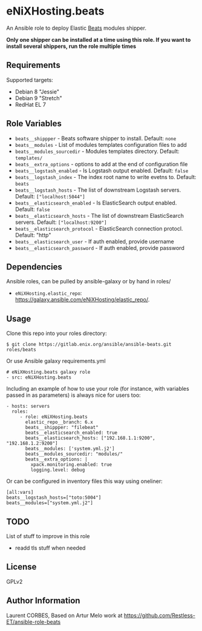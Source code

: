eNiXHosting.beats
=========

An Ansible role to deploy Elastic [Beats](https://www.elastic.co/products/beats) modules shipper.

**Only one shipper can be installed at a time using this role. If you want to install several shippers, run the role multiple times**

Requirements
------------

Supported targets:

- Debian 8 "Jessie"
- Debian 9 "Stretch"
- RedHat EL 7


Role Variables
--------------

- `beats__shippper` - Beats software shipper to install. Default: `none`
- `beats__modules` - List of modules templates configuration files to add
- `beats__modules_sourcedir` - Modules templates directory. Default: `templates/`
- `beats__extra_options` - options to add at the end of configuration file
- `beats__logstash_enabled` - Is Logstash output enabled. Default: `false`
- `beats__logstash_index` - The index root name to write evetns to. Default: `beats`
- `beats__logstash_hosts` - The list of downstream Logstash servers. Default: `["localhost:5044"]`
- `beats__elasticsearch_enabled` - Is ElasticSearch output enabled. Default: `false`
- `beats__elasticsearch_hosts` - The list of downstream ElasticSearch servers. Default: `["localhost:9200"]`
- `beats__elasticsearch_protocol` - ElasticSearch connection protocl. Default: "http"
- `beats__elasticsearch_user` - If auth enabled, provide username
- `beats__elasticsearch_password` - If auth enabled, provide password

Dependencies
------------

Ansible roles, can be pulled by ansible-galaxy or by hand in roles/

- `eNiXHosting.elastic_repo`: https://galaxy.ansible.com/eNiXHosting/elastic_repo/.


Usage
-----

Clone this repo into your roles directory:

    $ git clone https://gitlab.enix.org/ansible/ansible-beats.git roles/beats

Or use Ansible galaxy requirements.yml

    # eNiXHosting.beats galaxy role
    - src: eNiXHosting.beats

Including an example of how to use your role (for instance, with variables passed in as parameters) is always nice for users too:

    - hosts: servers
      roles:
         - role: eNiXHosting.beats
           elastic_repo__branch: 6.x
           beats__shippper: "filebeat"
           beats__elasticsearch_enabled: true
           beats__elasticsearch_hosts: ["192.168.1.1:9200", "192.168.1.2:9200"]
           beats__modules: ['system.yml.j2']
           beats__modules_sourcedir: "modules/"
           beats__extra_options: |
             xpack.monitoring.enabled: true
             logging.level: debug

Or can be configured in inventory files this way using oneliner:
```
[all:vars]
beats__logstash_hosts=["toto:5004"]
beats__modules=["system.yml.j2"]
```

TODO
-----

List of stuff to improve in this role
- readd tls stuff when needed

License
-------

GPLv2

Author Information
------------------

Laurent CORBES, Based on Artur Melo work at https://github.com/Restless-ET/ansible-role-beats
